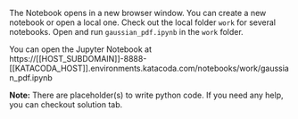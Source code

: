 
The Notebook opens in a new browser window. You can create a new notebook or open a local one. Check out the local folder `work` for several notebooks. Open and run `gaussian_pdf.ipynb` in the `work` folder.

You can open the Jupyter Notebook at https://[[HOST_SUBDOMAIN]]-8888-[[KATACODA_HOST]].environments.katacoda.com/notebooks/work/gaussian_pdf.ipynb

**Note:**
There are placeholder(s) to write python code. If you need any help, you can checkout solution tab.